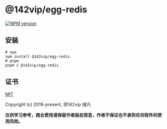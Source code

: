 # @142vip/egg-redis

[![NPM version](https://img.shields.io/npm/v/@142vip/egg-redis?labelColor=0b3d52&color=1da469&label=version)](https://www.npmjs.com/package/@142vip/egg-redis)

## 安装

```shell
# npm
npm install @142vip/egg-redis
# pnpm
pnpm i @142vip/egg-redis
```

## 证书

[MIT](https://opensource.org/license/MIT)

Copyright (c) 2019-present, @142vip 储凡

**仅供学习参考，商业使用请保留作者版权信息，作者不保证也不承担任何软件的使用风险。**
